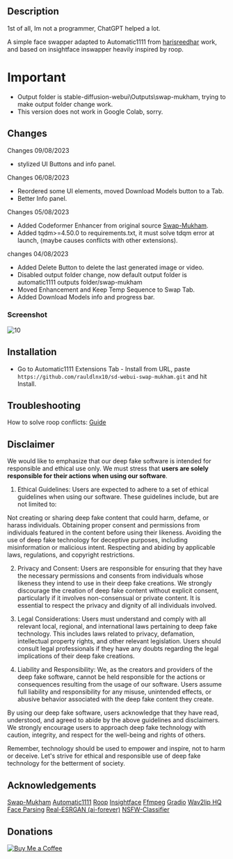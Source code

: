## Description

1st of all, Im not a programmer, ChatGPT helped a lot.

A simple face swapper adapted to Automatic1111 from [harisreedhar](https://github.com/harisreedhar/Swap-Mukham) work, and based on insightface inswapper heavily inspired by roop.

# Important
- Output folder is stable-diffusion-webui\Outputs\swap-mukham, trying to make output folder change work.
- This version does not work in Google Colab, sorry.
  
## Changes
Changes 09/08/2023
- stylized UI Buttons and info panel.
  
Changes 06/08/2023
- Reordered some UI elements, moved Download Models button to a Tab.
- Better Info panel.

Changes 05/08/2023
- Added Codeformer Enhancer from original source [Swap-Mukham](https://github.com/harisreedhar/Swap-Mukham).
- Added tqdm>=4.50.0 to requirements.txt, it must solve tdqm error at launch, (maybe causes conflicts with other extensions).

changes 04/08/2023
- Added Delete Button to delete the last generated image or video.
- Disabled output folder change, now default output folder is automatic1111 outputs folder/swap-mukham
- Moved Enhancement and Keep Temp Sequence to Swap Tab.
- Added Download Models info and progress bar.

  
### Screenshot
![10](https://raw.githubusercontent.com/rauldlnx10/sd-webui-swap-mukham/main/screenshot/working.png)

## Installation

- Go to Automatic1111 Extensions Tab - Install from URL, paste ``https://github.com/rauldlnx10/sd-webui-swap-mukham.git`` and hit Install.

## Troubleshooting 

How to solve roop conflicts:
[Guide](https://github.com/rauldlnx10/sd-webui-swap-mukham/issues/6#issuecomment-1666626342)
  
## Disclaimer

We would like to emphasize that our deep fake software is intended for responsible and ethical use only. We must stress that **users are solely responsible for their actions when using our software**.

1. Ethical Guidelines:
Users are expected to adhere to a set of ethical guidelines when using our software. These guidelines include, but are not limited to:

Not creating or sharing deep fake content that could harm, defame, or harass individuals.
Obtaining proper consent and permissions from individuals featured in the content before using their likeness.
Avoiding the use of deep fake technology for deceptive purposes, including misinformation or malicious intent.
Respecting and abiding by applicable laws, regulations, and copyright restrictions.

2. Privacy and Consent:
Users are responsible for ensuring that they have the necessary permissions and consents from individuals whose likeness they intend to use in their deep fake creations. We strongly discourage the creation of deep fake content without explicit consent, particularly if it involves non-consensual or private content. It is essential to respect the privacy and dignity of all individuals involved.

3. Legal Considerations:
Users must understand and comply with all relevant local, regional, and international laws pertaining to deep fake technology. This includes laws related to privacy, defamation, intellectual property rights, and other relevant legislation. Users should consult legal professionals if they have any doubts regarding the legal implications of their deep fake creations.

4. Liability and Responsibility:
We, as the creators and providers of the deep fake software, cannot be held responsible for the actions or consequences resulting from the usage of our software. Users assume full liability and responsibility for any misuse, unintended effects, or abusive behavior associated with the deep fake content they create.

By using our deep fake software, users acknowledge that they have read, understood, and agreed to abide by the above guidelines and disclaimers. We strongly encourage users to approach deep fake technology with caution, integrity, and respect for the well-being and rights of others.

Remember, technology should be used to empower and inspire, not to harm or deceive. Let's strive for ethical and responsible use of deep fake technology for the betterment of society.


## Acknowledgements
[Swap-Mukham](https://github.com/harisreedhar/Swap-Mukham)
[Automatic1111](https://github.com/AUTOMATIC1111/stable-diffusion-webui)
[Roop](https://github.com/s0md3v/roop)
[Insightface](https://github.com/deepinsight)
[Ffmpeg](https://ffmpeg.org/)
[Gradio](https://gradio.app/)
[Wav2lip HQ](https://github.com/Markfryazino/wav2lip-hq)
[Face Parsing](https://github.com/zllrunning/face-parsing.PyTorch)
[Real-ESRGAN (ai-forever)](https://github.com/ai-forever/Real-ESRGAN)
[NSFW-Classifier](https://github.com/Whiax/NSFW-Classifier)

## Donations
[![Buy Me a Coffee](https://bmc-cdn.nyc3.digitaloceanspaces.com/BMC-button-images/custom_images/orange_img.png)](https://www.buymeacoffee.com/rauldlnx10p)






